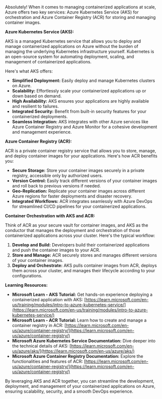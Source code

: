 Absolutely! When it comes to managing containerized applications at scale, Azure offers two key services: Azure Kubernetes Service (AKS) for orchestration and Azure Container Registry (ACR) for storing and managing container images.

**Azure Kubernetes Service (AKS):**

AKS is a managed Kubernetes service that allows you to deploy and manage containerized applications on Azure without the burden of managing the underlying Kubernetes infrastructure yourself. Kubernetes is an open-source system for automating deployment, scaling, and management of containerized applications.

Here's what AKS offers:

- **Simplified Deployment:** Easily deploy and manage Kubernetes clusters on Azure.
- **Scalability:** Effortlessly scale your containerized applications up or down based on demand.
- **High Availability:** AKS ensures your applications are highly available and resilient to failures.
- **Integrated Security:** Benefit from built-in security features for your containerized deployments.
- **Seamless Integration:** AKS integrates with other Azure services like Azure Container Registry and Azure Monitor for a cohesive development and management experience.

**Azure Container Registry (ACR):**

ACR is a private container registry service that allows you to store, manage, and deploy container images for your applications. Here's how ACR benefits you:

- **Secure Storage:** Store your container images securely in a private registry, accessible only by authorized users.
- **Version Control:** Easily track different versions of your container images and roll back to previous versions if needed.
- **Geo-Replication:** Replicate your container images across different Azure regions for faster deployments and disaster recovery.
- **Integrated Workflows:** ACR integrates seamlessly with Azure DevOps for streamlined CI/CD pipelines for your containerized applications.

**Container Orchestration with AKS and ACR:**

Think of ACR as your secure vault for container images, and AKS as the conductor that manages the deployment and orchestration of those containerized applications across your cluster. Here's the typical workflow:

1. **Develop and Build:** Developers build their containerized applications and push the container images to your ACR.
2. **Store and Manage:** ACR securely stores and manages different versions of your container images.
3. **Deploy and Orchestrate:** AKS pulls container images from ACR, deploys them across your cluster, and manages their lifecycle according to your configurations.

**Learning Resources:**

- **Microsoft Learn - AKS Tutorial:** Get hands-on experience deploying a containerized application with AKS: [https://learn.microsoft.com/en-us/training/modules/intro-to-azure-kubernetes-service/](https://learn.microsoft.com/en-us/training/modules/intro-to-azure-kubernetes-service/)
- **Microsoft Learn - ACR Tutorial:** Learn how to create and manage a container registry in ACR: [https://learn.microsoft.com/en-us/azure/container-registry/](https://learn.microsoft.com/en-us/azure/container-registry/)
- **Microsoft Azure Kubernetes Service Documentation:** Dive deeper into the technical details of AKS: [https://learn.microsoft.com/en-us/azure/aks/](https://learn.microsoft.com/en-us/azure/aks/)
- **Microsoft Azure Container Registry Documentation:** Explore the functionalities and features of ACR: [https://learn.microsoft.com/en-us/azure/container-registry/](https://learn.microsoft.com/en-us/azure/container-registry/)

By leveraging AKS and ACR together, you can streamline the development, deployment, and management of your containerized applications on Azure, ensuring scalability, security, and a smooth DevOps experience.